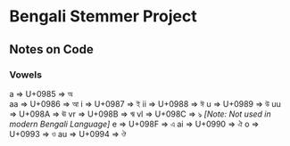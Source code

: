 # Bengali Stemmer Project


## Notes on Code

### Vowels

a  => U+0985 => অ   
aa => U+0986 => আ 
i  => U+0987 => ই 
ii => U+0988 => ঈ 
u  => U+0989 => উ 
uu => U+098A => ঊ 
vr => U+098B => ঋ 
vl => U+098C => ঌ *[Note: Not used in modern Bengali Language]* 
e  => U+098F => এ 
ai => U+0990 => ঐ 
o  => U+0993 => ও 
au => U+0994 => ঔ 

